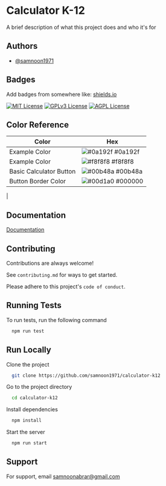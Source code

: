 
# Calculator K-12
A brief description of what this project does and who it's for


## Authors

- [@samnoon1971](https://www.github.com/samnoon1971)


## Badges

Add badges from somewhere like: [shields.io](https://shields.io/)

[![MIT License](https://img.shields.io/badge/License-MIT-green.svg)](https://choosealicense.com/licenses/mit/)
[![GPLv3 License](https://img.shields.io/badge/License-GPL%20v3-yellow.svg)](https://opensource.org/licenses/)
[![AGPL License](https://img.shields.io/badge/license-AGPL-blue.svg)](http://www.gnu.org/licenses/agpl-3.0)

## Color Reference

| Color             | Hex                                                                |
| ----------------- | ------------------------------------------------------------------ |
| Example Color | ![#0a192f](https://via.placeholder.com/10/0a192f?text=+) #0a192f |
| Example Color | ![#f8f8f8](https://via.placeholder.com/10/f8f8f8?text=+) #f8f8f8 |
| Basic Calculator Button | ![#00b48a](https://via.placeholder.com/10/00b48a?text=+) #00b48a |
| Button Border Color | ![#00d1a0](https://via.placeholder.com/10/000000?text=+) #000000
 |


## Documentation

[Documentation](https://github.com/samnoon1971/calculator-k12/blob/main/docs)


## Contributing

Contributions are always welcome!

See `contributing.md` for ways to get started.

Please adhere to this project's `code of conduct`.


## Running Tests

To run tests, run the following command

```bash
  npm run test
```


## Run Locally

Clone the project

```bash
  git clone https://github.com/samnoon1971/calculator-k12
```

Go to the project directory

```bash
  cd calculator-k12
```

Install dependencies

```bash
  npm install
```

Start the server

```bash
  npm run start
```


## Support

For support, email samnoonabrar@gmail.com

